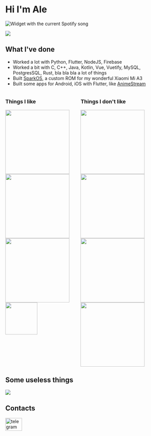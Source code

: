 # Hi I'm Ale

<img src="https://bakka-spotify.vercel.app/api?theme=dark" alt="Widget with the current Spotify song" />

[![](https://visitcount.itsvg.in/api?id=aleeeee1&icon=7&color=0)](https://visitcount.itsvg.in)

## What I've done

- Worked a lot with Python, Flutter, NodeJS, Firebase
- Worked a bit with C, C++, Java, Kotlin, Vue, Vuetify, MySQL, PostgresSQL, Rust, bla bla bla a lot of things
- Built [SparkOS](https://github.com/Spark-Rom), a custom ROM for my wonderful Xiaomi Mi A3
- Built some apps for Android, iOS with Flutter, like [AnimeStream](https://github.com/aleeeee1/AnimeStream)

<div style="display: flex">
    <div class='dai'>
        <h3>
            Things I like
        </h3>
        <img class='item' src='https://i.imgur.com/r0UFcLO.jpg' width='200' />
        <img class='item' src='https://www.androidiani.com/wp-content/uploads/2021/07/Google-Material-You-cover.png' height='200' />
        <img class='item' src='https://img.tuttoandroid.net/wp-content/uploads/2019/08/Android-nuovo-logo.png' width='200' />
        <img class='item' src='https://www.mozilla.org/media/img/structured-data/logo-firefox-browser.fbc7ffbb50fd.png' height='100' width='100'  />
    </div>
    <div class='dai'>
        <h3>
            Things I don't like
        </h3>
        <img class='item' src='https://show-project.eu/wp-content/uploads/2020/06/GTT-logo.jpg' height='200' />
        <img class='item' src='https://static3.depositphotos.com/1004627/197/i/450/depositphotos_1974365-stock-photo-of-the-world.jpg' height='200' />
        <img class='item' src='https://staticfanpage.akamaized.net/wp-content/uploads/2023/09/21350587_small-1200x675.jpg' height='200' />
        <img class='item' src='https://upload.wikimedia.org/wikipedia/commons/thumb/2/27/PHP-logo.svg/1200px-PHP-logo.svg.png' height='200' />
    </div>
</div>

## Some useless things
![](https://github-readme-stats-r76cmk7ht-aleeeee1.vercel.app/api?username=aleeeee1&custom_title=The%20stats%20thing&theme=graywhite)

## Contacts

<a href="https://t.me/bakkaq" target="_blank">
    <img src="https://raw.githubusercontent.com/maurodesouza/profile-readme-generator/master/src/assets/icons/social/telegram/default.svg" width="52" height="40" alt="telegram logo"  />
</a>
